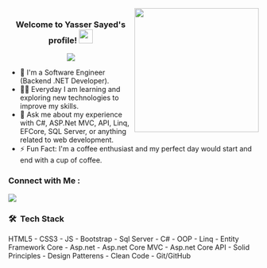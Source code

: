 
<img width="250" align="right" src="https://c.tenor.com/_DOBjnGspYAAAAAM/code-coding.gif">

<h3 align="center">
  Welcome to Yasser Sayed's profile!
  <img src="https://media.giphy.com/media/hvRJCLFzcasrR4ia7z/giphy.gif" width="28">
</h3>

<!-- Typing SVG by DenverCoder1 - https://github.com/DenverCoder1/readme-typing-svg -->
<p align="center">
  <a href="https://github.com/DenverCoder1/readme-typing-svg"><img src="https://readme-typing-svg.herokuapp.com/?lines=Backend%20web%20developer;Always%20learning%20new%20things&font=Fira%20Code&center=true&width=440&height=45&color=f75c7e&vCenter=true&size=22"></a>
</p> 

- 🏢 I'm a Software Engineer (Backend .NET Developer).
- 👨‍💻 Everyday I am learning and exploring new technologies to improve my skills.
- 💬 Ask me about my experience with C#, ASP.Net MVC, API, Linq, EFCore, SQL Server, or anything related to web development.
- ⚡ Fun Fact: I'm a coffee enthusiast and my perfect day would start and end with a cup of coffee.


### Connect with Me :

<a href="https://linkedin.com/in/yasserbnsayed" target="_blank"><img src="https://img.shields.io/badge/-Yasser%20Sayed-0077B5?style=for-the-badge&logo=Linkedin&logoColor=white"/></a>

### 🛠 &nbsp;Tech Stack
HTML5 - CSS3 - JS - Bootstrap - Sql Server - C# - OOP - Linq - Entity Framework Core - Asp.net - Asp.net Core MVC - Asp.net Core API - Solid Principles - Design Patterens - Clean Code - Git/GitHub




